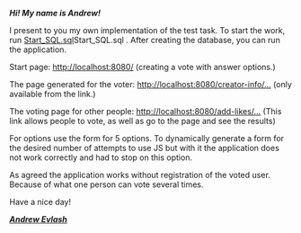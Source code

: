 ***Hi! My name is Andrew!***

I present to you my own implementation of the test task. To start the work, run  [Start_SQL.sql](Start_SQL.sql)Start_SQL.sql . After creating the database, you can run the application.
                   
Start page: <http://localhost:8080/> (creating a vote with answer options.)

The page generated for the voter: <http://localhost:8080/creator-info/...> (only available from the link.)

The voting page for other people: <http://localhost:8080/add-likes/...> (This link allows people to vote, as well as go to the page and see the results)
                   
For options use the form for 5 options. To dynamically generate a form for the desired number of attempts to use JS but with it the application does not work correctly and had to stop on this option.
                   

As agreed the application works without registration of the voted user. Because of what one person can vote several times.

Have a nice day!

***[Andrew Evlash](https://www.linkedin.com/in/andrew-evlash-103684120/)***